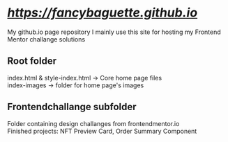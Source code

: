 # ***https://fancybaguette.github.io***
My github.io page repository
I mainly use this site for hosting my Frontend Mentor challange solutions

## **Root folder**
index.html & style-index.html -> Core home page files<br>
index-images -> folder for home page's images

## **Frontendchallange subfolder**
Folder containing design challanges from frontendmentor.io<br>
Finished projects: NFT Preview Card, Order Summary Component

